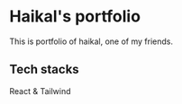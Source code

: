 # Haikal's portfolio

This is portfolio of haikal, one of my friends.

## Tech stacks
React & Tailwind
